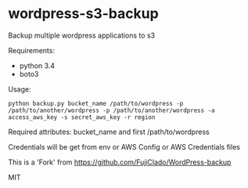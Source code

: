 # wordpress-s3-backup
Backup multiple wordpress applications to s3

Requirements:
- python 3.4
- boto3

Usage:
```
python backup.py bucket_name /path/to/wordpress -p /path/to/another/wordpress -p /path/to/another/wordpress -a access_aws_key -s secret_aws_key -r region
```

Required attributes: bucket_name and first /path/to/wordpress

Credentials will be get from env or AWS Config or AWS Credentials files


This is a 'Fork' from https://github.com/FujiClado/WordPress-backup


MIT
